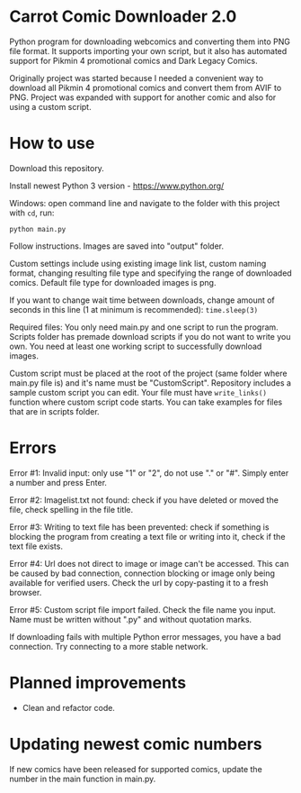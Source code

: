 # Carrot Comic Downloader 2.0

Python program for downloading webcomics and converting them into PNG file format. It supports importing your own script, but it also has automated support for Pikmin 4 promotional comics and Dark Legacy Comics.

Originally project was started because I needed a convenient way to download all Pikmin 4 promotional comics and convert them from AVIF to PNG. Project was expanded with support for another comic and also for using a custom script.

# How to use

Download this repository.

Install newest Python 3 version - https://www.python.org/

Windows: open command line and navigate to the folder with this project with `cd`, run:

```
python main.py
```

Follow instructions. Images are saved into "output" folder.

Custom settings include using existing image link list, custom naming format, changing resulting file type and specifying the range of downloaded comics. Default file type for downloaded images is png.

If you want to change wait time between downloads, change amount of seconds in this line (1 at minimum is recommended): `time.sleep(3)`

Required files: You only need main.py and one script to run the program. Scripts folder has premade download scripts if you do not want to write you own. You need at least one working script to successfully download images.

Custom script must be placed at the root of the project (same folder where main.py file is) and it's name must be "CustomScript". Repository includes a sample custom script you can edit. Your file must have `write_links()` function where custom script code starts. You can take examples for files that are in scripts folder.

# Errors

Error #1: Invalid input: only use "1" or "2", do not use "." or "#". Simply enter a number and press Enter.

Error #2: Imagelist.txt not found: check if you have deleted or moved the file, check spelling in the file title.

Error #3: Writing to text file has been prevented: check if something is blocking the program from creating a text file or writing into it, check if the text file exists.

Error #4: Url does not direct to image or image can't be accessed. This can be caused by bad connection, connection blocking or image only being available for verified users. Check the url by copy-pasting it to a fresh browser.

Error #5: Custom script file import failed. Check the file name you input. Name must be written without ".py" and without quotation marks.

If downloading fails with multiple Python error messages, you have a bad connection. Try connecting to a more stable network.

# Planned improvements

- Clean and refactor code.

# Updating newest comic numbers

If new comics have been released for supported comics, update the number in the main function in main.py.
